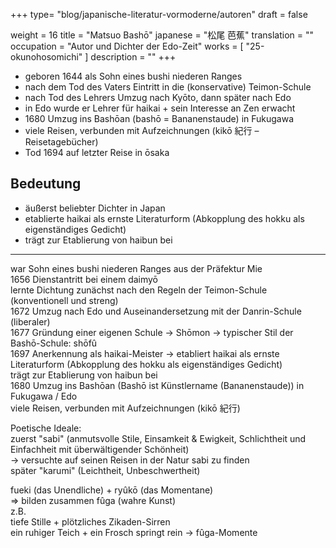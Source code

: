 +++
type= "blog/japanische-literatur-vormoderne/autoren"
draft = false

weight = 16
title = "Matsuo Bashō"
japanese = "松尾 芭蕉"
translation = ""
occupation = "Autor und Dichter der Edo-Zeit"
works = [
  "25-okunohosomichi"
]
description = ""
+++

- geboren 1644 als Sohn eines bushi niederen Ranges
- nach dem Tod des Vaters Eintritt in die (konservative) Teimon-Schule
- nach Tod des Lehrers Umzug nach Kyōto, dann später nach Edo
- in Edo wurde er Lehrer für haikai + sein Interesse an Zen erwacht
- 1680 Umzug ins Bashōan (bashō = Bananenstaude) in Fukugawa
- viele Reisen, verbunden mit Aufzeichnungen (kikō 紀行 – Reisetagebücher)
- Tod 1694 auf letzter Reise in ōsaka

## Bedeutung

- äußerst beliebter Dichter in Japan
- etablierte haikai als ernste Literaturform (Abkopplung des hokku als eigenständiges Gedicht)
- trägt zur Etablierung von haibun bei

---

war Sohn eines bushi niederen Ranges aus der Präfektur Mie  
1656 Dienstantritt bei einem daimyō  
lernte Dichtung zunächst nach den Regeln der Teimon-Schule (konventionell und streng)  
1672 Umzug nach Edo und Auseinandersetzung mit der Danrin-Schule (liberaler)  
1677 Gründung einer eigenen Schule -> Shōmon -> typischer Stil der Bashō-Schule: shōfû  
1697 Anerkennung als haikai-Meister -> etabliert haikai als ernste Literaturform (Abkopplung des hokku als eigenständiges Gedicht)  
trägt zur Etablierung von haibun bei  
1680 Umzug ins Bashōan (Bashō ist Künstlername (Bananenstaude)) in Fukugawa / Edo  
viele Reisen, verbunden mit Aufzeichnungen (kikō 紀行)

Poetische Ideale:  
zuerst "sabi" (anmutsvolle Stile, Einsamkeit & Ewigkeit, Schlichtheit und Einfachheit mit überwältigender Schönheit)  
-> versuchte auf seinen Reisen in der Natur sabi zu finden  
später "karumi" (Leichtheit, Unbeschwertheit)

fueki (das Unendliche) + ryûkō (das Momentane)  
=> bilden zusammen fûga (wahre Kunst)  
z.B.  
tiefe Stille + plötzliches Zikaden-Sirren  
ein ruhiger Teich + ein Frosch springt rein -> fûga-Momente
